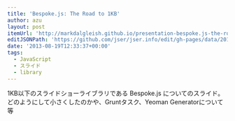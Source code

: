 ```yaml
---
title: 'Bespoke.js: The Road to 1KB'
author: azu
layout: post
itemUrl: 'http://markdalgleish.github.io/presentation-bespoke.js-the-road-to-1kb/'
editJSONPath: 'https://github.com/jser/jser.info/edit/gh-pages/data/2013/08/index.json'
date: '2013-08-19T12:33:37+00:00'
tags:
  - JavaScript
  - スライド
  - library
---
```

1KB以下のスライドショーライブラリである Bespoke.js についてのスライド。
どのようにして小さくしたのかや、Gruntタスク、Yeoman Generatorについて等

